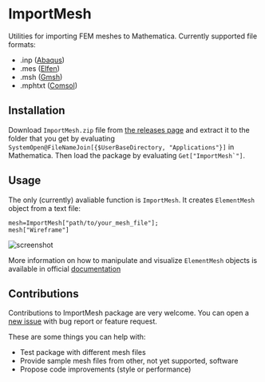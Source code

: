 # ImportMesh
Utilities for importing FEM meshes to Mathematica. Currently supported file formats:

 - .inp ([Abaqus](https://www.3ds.com/products-services/simulia/products/abaqus/))
 - .mes ([Elfen](http://www.rockfieldglobal.com/))
 - .msh ([Gmsh](http://gmsh.info/))
 - .mphtxt ([Comsol](https://www.comsol.com/))

## Installation

Download `ImportMesh.zip` file from [the releases page](https://github.com/c3m-labs/ImportMesh/releases) and extract it to the folder that you get by evaluating 
`SystemOpen@FileNameJoin[{$UserBaseDirectory, "Applications"}]` in Mathematica. Then load the package by evaluating ``Get["ImportMesh`"]``.

## Usage

The only (currently) avaliable function is  `ImportMesh`. It creates `ElementMesh` object from a text file:

    mesh=ImportMesh["path/to/your_mesh_file"];
    mesh["Wireframe"]

![screenshot](https://i.imgur.com/OpzA8J5.png "Quad mesh")
	
More information on how to manipulate and visualize `ElementMesh` objects is available in official [documentation](https://reference.wolfram.com/language/FEMDocumentation/tutorial/ElementMeshVisualization.html)

## Contributions

Contributions to ImportMesh package are very welcome. You can open a [new issue](https://github.com/c3m-labs/ImportMesh/issues/new) with bug report or feature request.

These are some things you can help with:

 - Test package with different mesh files
 - Provide sample mesh files from other, not yet supported, software
 - Propose code improvements (style or performance)
